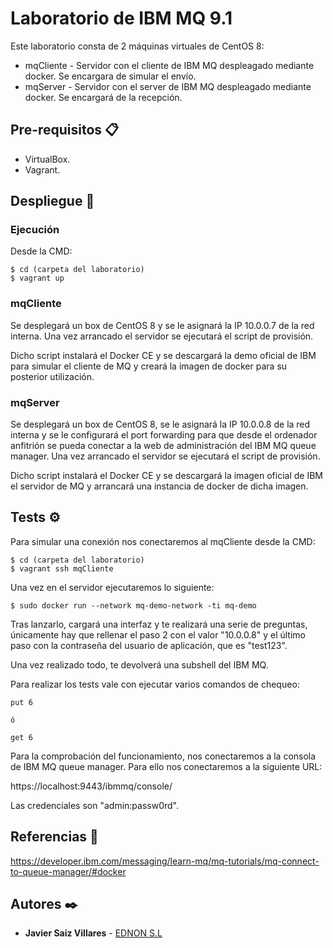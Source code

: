 # Laboratorio de IBM MQ 9.1

Este laboratorio consta de 2 máquinas virtuales de CentOS 8:

 - mqCliente - Servidor con el cliente de IBM MQ despleagado mediante docker. Se encargara de simular el envío.
 - mqServer - Servidor con el server de IBM MQ despleagado mediante docker. Se encargará de la recepción.

## Pre-requisitos 📋

 - VirtualBox.
 - Vagrant.

## Despliegue 🔧

### Ejecución

Desde la CMD:

```
$ cd (carpeta del laboratorio)
$ vagrant up
```

### mqCliente

Se desplegará un box de CentOS 8 y se le asignará la IP 10.0.0.7 de la red interna. Una vez arrancado el servidor se ejecutará el script de provisión.

Dicho script instalará el Docker CE y se descargará la demo oficial de IBM para simular el cliente de MQ y creará la imagen de docker para su posterior utilización.

### mqServer

Se desplegará un box de CentOS 8, se le asignará la IP 10.0.0.8 de la red interna y se le configurará el port forwarding para que desde el ordenador anfitrión se pueda conectar a la web de administración del IBM MQ queue manager. Una vez arrancado el servidor se ejecutará el script de provisión.

Dicho script instalará el Docker CE y se descargará la imagen oficial de IBM el servidor de MQ y arrancará una instancia de docker de dicha imagen. 

## Tests ⚙️

Para simular una conexión nos conectaremos al mqCliente desde la CMD:

```
$ cd (carpeta del laboratorio)
$ vagrant ssh mqCliente
```

Una vez en el servidor ejecutaremos lo siguiente:

```
$ sudo docker run --network mq-demo-network -ti mq-demo
```

Tras lanzarlo, cargará una interfaz y te realizará una serie de preguntas, únicamente hay que rellenar el paso 2 con el valor "10.0.0.8" y el último paso con la contraseña del usuario de aplicación, que es "test123".

Una vez realizado todo, te devolverá una subshell del IBM MQ.

Para realizar los tests vale con ejecutar varios comandos de chequeo:

```
put 6

ó 

get 6
```

Para la comprobación del funcionamiento, nos conectaremos a la consola de IBM MQ queue manager. Para ello nos conectaremos a la siguiente URL:

https://localhost:9443/ibmmq/console/

Las credenciales son "admin:passw0rd".

## Referencias 📄

https://developer.ibm.com/messaging/learn-mq/mq-tutorials/mq-connect-to-queue-manager/#docker

## Autores ✒️

* **Javier Saiz Villares** - [EDNON S.L](javier.saiz@ednon.es)